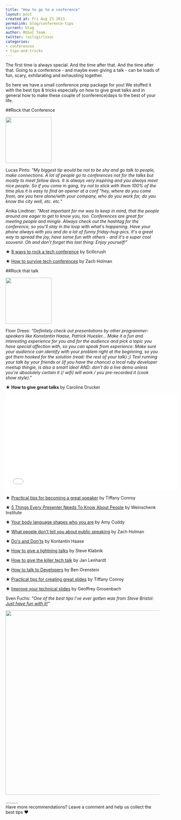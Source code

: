 ```yaml
---
title: "How to go to a conference"
layout: post
created_at: Fri Aug 23 2013
permalink: blog/conference-tips
current: blog
author: RGSoC Team
twitter: railsgirlssoc
categories:
- conferences
- tips-and-tricks
---
```



The first time is always special. And the time after that. And the time after that.
Going to a conference - and maybe even giving a talk - can be loads of fun, scary, exhilarating and exhausting together.

So here we have a small conference prep package for you! We stuffed it with the best tips & tricks especially on how to give great talks and in general how to make these couple of (conference)days to the best of your life.


##Rock that Conference


<div class="smaller"><img src="https://f.cloud.github.com/assets/1711357/1010419/97b3d93c-0b4a-11e3-9a9f-865fdaf7ed7e.png" width="150"></div>


Lucas Pinto: *"My biggest tip would be not to be shy and go talk to people, make connections. A lot of people go to conferences not for the talks but mostly to meet fellow devs. It is always very inspiring and you always meet nice people. So if you come in gang, try not to stick with them 100% of the time plus it is easy to find an opener at a conf "hey, where do you come from, are you here alone/with your company, who do you work for, do you know the city well, etc. etc."*


Anika Lindtner: *"Most important for me was to keep in mind, that the people around are eager to get to know you, too. Conferences are great for meeting people and mingle. Always check out the hashtag for the conference, so you'll stay in the loop with what's happening. Have your phone always with you and do a lot of funny friday-hug-pics. It's a great way to spread the joy, have some fun with others - and it's a super cool souvenir. Oh and don't forget this last thing: Enjoy yourself!"*


&#9733; [8 ways to rock a tech conference](http://skillcrush.com/2012/10/10/8-ways-to-rock-a-tech-conference-how-to-network-your-butt-off-or-how-to-make-new-friends-while-at-a-conference/) by Scillcrush


&#9733; [How to survive tech conferences](http://zachholman.com/posts/how-to-survive-tech-conferences/)
by Zach Holman



##Rock that talk


<div class="smaller"><img src="https://f.cloud.github.com/assets/1711357/1010421/9ac77458-0b4a-11e3-9eee-0871e47a8af3.png" width="150"></div>




Floor Drees: *"Definitely check out presentations by other programmer-speakers like Konstantin Haase, Patrick Huesler... Make it a fun and interesting experience for you and for the audience and pick a topic you have special affection with, so you can speak from experience.
Make sure your audience can identify with your problem right at the beginning, so you got them hooked for the solution (read: the rest of your talk) ;)
Test running your talk by your friends or (if you have the chance) a local ruby developer meetup thingie, is also a smart idea!
AND: don't do a live demo unless you're absolutely certain it (/ wifi) will work / you pre-recorded it (cook show style)."*


&#9733; **How to give great talks** by Caroline Drucker 

<object width="560" height="315"><param name="movie" value="//www.youtube.com/v/2H36kbMMrZo?version=3&amp;hl=en_US"></param><param name="allowFullScreen" value="true"></param><param name="allowscriptaccess" value="always"></param><embed src="//www.youtube.com/v/2H36kbMMrZo?version=3&amp;hl=en_US" type="application/x-shockwave-flash" width="560" height="315" allowscriptaccess="always" allowfullscreen="true"></embed></object>

&#9733; [Practical tips for becoming a great speaker](http://weareallaweso.me/2012/06/12/practical-tips-for-becoming-a-great-speaker.html) by Tiffany Conroy

&#9733; [5 Things Every Presenter Needs To Know About People](http://vimeo.com/44267609) by Weinschenk Institute

&#9733; [Your body language shapes who you are](http://www.youtube.com/watch?v=Ks-_Mh1QhMc) by Amy Cuddy

&#9733; [What people don't tell you about public speaking](http://zachholman.com/posts/what-they-dont-tell-you-about-public-speaking/) by Zach Holman

&#9733; [Do's and Don'ts](https://gist.github.com/rkh/ef2d02b1d95f7a04f10f) by Kontantin Haase

&#9733; [How to give a lightning talks](http://vimeo.com/57965823) by Steve Klabnik

&#9733; [How to give the killer tech talk](http://writing.jan.io/2013/05/10/how-to-give-the-killer-tech-talk---a-pamphlet.html) by Jan Lenhardt

&#9733; [How to talk to Developers](http://www.youtube.com/watch?v=l9JXH7JPjR4) by Ben Orenstein

&#9733; [Practical tips for creating great slides](http://weareallaweso.me/2012/06/22/practical-tips-for-creating-great-slides.html) by Tiffany Conroy

&#9733; [Improve your technical slides](http://nubyonrails.com/articles/improve-your-technical-slides) by Geoffrey Grosenbach


Sven Fuchs: *"One of the best tips I've ever gotten was from Steve Bristol: [Just have fun with it!](http://lesseverything.com/blog/archives/2013/02/18/just-have-fun-with-it/)"*

<img src="https://f.cloud.github.com/assets/1711357/1010425/a824ef90-0b4a-11e3-8ae6-c803a5c82c2f.png" width="600">

..........
<br>
Have more recommendations? Leave a comment and help us collect the best tips &hearts;

